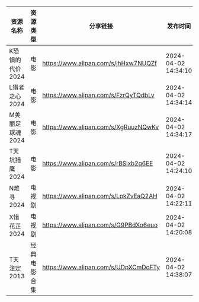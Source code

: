 | 资源名称       | 资源类型   | 分享链接                                 | 发布时间                |
| ---------- | ------ | ------------------------------------ | ------------------- |
| K恐惧的代价2024 | 电影     | https://www.alipan.com/s/jhHxw7NUQZf | 2024-04-02 14:34:10 |
| L猎者之心2024  | 电影     | https://www.alipan.com/s/FzrQyTQdbLv | 2024-04-02 14:34:14 |
| M美丽足球魂2024 | 电影     | https://www.alipan.com/s/XgRuuzNQwKv | 2024-04-02 14:34:17 |
| T天坑猎鹰2024  | 电影     | https://www.alipan.com/s/rBSixb2q6EE | 2024-04-02 14:24:10 |
| N难寻2024    | 电视剧    | https://www.alipan.com/s/LpkZvEaQ2AH | 2024-04-02 14:22:11 |
| X惜花芷2024   | 电视剧    | https://www.alipan.com/s/G9PBdXo6euo | 2024-04-02 14:20:08 |
| T天注定2013   | 经典电影合集 | https://www.alipan.com/s/UDpXCmDoFTy | 2024-04-02 14:38:07 |
